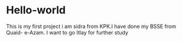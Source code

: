 # Hello-world
This is my first project
i am sidra from KPK.I have done my BSSE from Quaid- e-Azam. I want to go Itlay for further study
